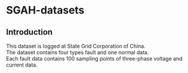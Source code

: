 # SGAH-datasets
## Introduction
This dataset is logged at State Grid Corporation of China.  
The dataset contains four types fault and one normal data.  
Each fault data contains 100 sampling points of three-phase voltage and current data.  
